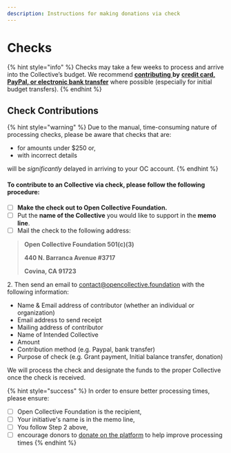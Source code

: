```yaml
---
description: Instructions for making donations via check
---
```


# Checks

{% hint style="info" %}
Checks may take a few weeks to process and arrive into the Collective’s budget. We recommend [**contributing** ](./)**by** [**credit card, PayPal, or electronic bank transfer**](credit-card-paypal-bank-transfers.md) where possible (especially for initial budget transfers).
{% endhint %}

## Check Contributions

{% hint style="warning" %}
Due to the manual, time-consuming nature of processing checks, please be aware that checks that are:

* for amounts under $250 or,
* with incorrect details&#x20;

will be _significantly_ delayed in arriving to your OC account.
{% endhint %}

#### To contribute to an Collective via check, please follow the following procedure:

* [ ] **Make the check out to Open Collective Foundation.**
* [ ] Put the **name of the Collective** you would like to support in the **memo line**.
* [ ] Mail the check to the following address:

> **Open Collective Foundation 501(c)(3)**
>
> **440 N. Barranca Avenue #3717**
>
> **Covina, CA 91723**

2\. Then send an email to [contact@opencollective.foundation](mailto:contact@opencollective.foundation) with the following information:

* Name & Email address of contributor (whether an individual or organization)
* Email address to send receipt
* Mailing address of contributor
* Name of Intended Collective
* Amount
* Contribution method (e.g. Paypal, bank transfer)
* Purpose of check (e.g. Grant payment, Initial balance transfer, donation)

We will process the check and designate the funds to the proper Collective once the check is received.

{% hint style="success" %}
In order to ensure better processing times, please ensure:&#x20;

* [ ] Open Collective Foundation is the recipient,
* [ ] Your initiative's name is in the memo line,
* [ ] You follow Step 2 above,
* [ ] encourage donors to [donate on the platform](./) to help improve processing times
{% endhint %}
